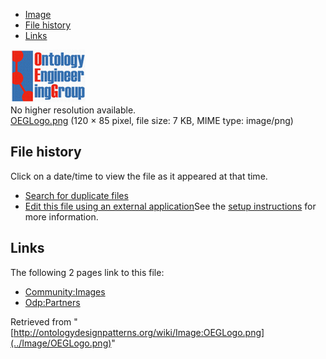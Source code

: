 * [Image](../Image/OEGLogo.png#file)
* [File history](../Image/OEGLogo.png#filehistory)
* [Links](../Image/OEGLogo.png#filelinks)

[![Image:OEGLogo.png](../images/d/d7/OEGLogo.png)](../images/d/d7/OEGLogo.png)  
No higher resolution available.  
[OEGLogo.png](../images/d/d7/OEGLogo.png)‎ (120 × 85 pixel, file size: 7 KB, MIME type: image/png)

## File history

Click on a date/time to view the file as it appeared at that time.



  
* [Search for duplicate files](http://ontologydesignpatterns.org/wiki/Special:FileDuplicateSearch/OEGLogo.png "Special:FileDuplicateSearch/OEGLogo.png")
* [Edit this file using an external application](http://ontologydesignpatterns.org/wiki/index.php?title=Image:OEGLogo.png&action=edit&externaledit=true&mode=file "Image:OEGLogo.png")See the [setup instructions](http://www.mediawiki.org/wiki/Manual:External_editors "http://www.mediawiki.org/wiki/Manual:External_editors") for more information.

## Links



The following 2 pages link to this file:


* [Community:Images](../Community/Images "Community:Images")
* [Odp:Partners](../Odp/Partners "Odp:Partners")


Retrieved from "[http://ontologydesignpatterns.org/wiki/Image:OEGLogo.png](../Image/OEGLogo.png)"